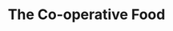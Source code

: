 ---
title: "The Co-operative Food"
url: /gloucester/the-co-operative-food-finlay-road/
shop: Supermarkt
---
